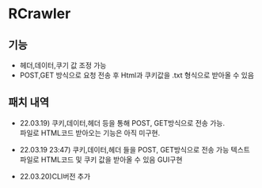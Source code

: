 # RCrawler

## 기능
- 헤더,데이터,쿠기 값 조정 가능  
- POST,GET 방식으로 요청 전송 후 Html과 쿠키값을 .txt 형식으로 받아올 수 있음

## 패치 내역
- 22.03.19) 쿠키,데이터,헤더 등을 통해 POST, GET방식으로 전송 가능.   
파일로 HTML코드 받아오는 기능은 아직 미구현.      
   
- 22.03.19 23:47) 쿠키,데이터,헤더 들을 POST, GET방식으로 전송 가능
텍스트 파일로 HTML코드 및 쿠키 값을 받아올 수 있음
GUI구현

- 22.03.20)CLI버전 추가
